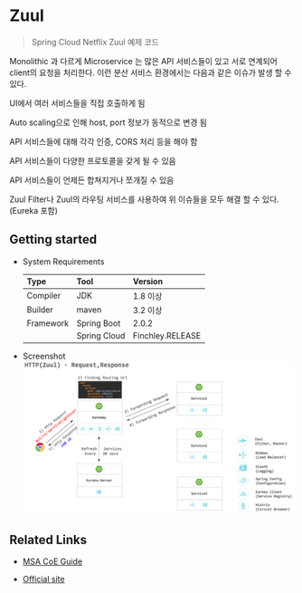 # Zuul
> Spring Cloud Netflix Zuul 예제 코드

Monolithic 과 다르게 Microservice 는 많은 API 서비스들이 있고 서로 연계되어 client의 요청을 처리한다.
이런 분산 서비스 환경에서는 다음과 같은 이슈가 발생 할 수 있다.

UI에서 여러 서비스들을 직접 호출하게 됨

Auto scaling으로 인해 host, port 정보가 동적으로 변경 됨

API 서비스들에 대해 각각 인증, CORS 처리 등을 해야 함

API 서비스들이 다양한 프로토콜을 갖게 될 수 있음

API 서비스들이 언제든 합쳐지거나 쪼개질 수 있음

Zuul Filter나 Zuul의 라우팅 서비스를 사용하여 위 이슈들을 모두 해결 할 수 있다.(Eureka 포함)

## Getting started

- System Requirements

    | Type      	| Tool         	| Version      	|
    |-----------	|--------------	|--------------	|
    | Compiler  	| JDK         	| 1.8 이상     	|
    | Builder   	| maven        	| 3.2 이상     	|
    | Framework 	| Spring Boot  	| 2.0.2        	|
    |           	| Spring Cloud 	| Finchley.RELEASE 	|

- Screenshot
    ![](./document/images/zuul-route-setting.png)

## Related Links

- [MSA CoE Guide](https://coe.gitbook.io/guide/gateway/zuul)

- [Official site](https://github.com/Netflix/zuul/wiki)
